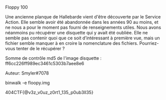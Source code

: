 Floppy
100

Une ancienne planque de Hallebarde vient d'être découverte par le Service Action. Elle semble avoir été abandonnée dans les années 90 au moins, et ne nous a pour le moment pas fourni de renseignements utiles. Nous avons néanmoins pu récupérer une disquette qui y avait été oubliée. Elle ne semble pas contenir quoi que ce soit d’intéressant à première vue, mais un fichier semble manquer à en croire la nomenclature des fichiers. Pourriez-vous tenter de le récupérer ?

Somme de contrôle md5 de l'image disquette : ff6cc226ff989ec3461c5303b7aee8e6

Auteur: Smyler#7078

binwalk -e floopy.img

404CTF{@v3z_v0uz_z0rt1_135_p0ub3ll35}
